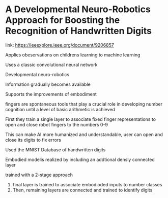 # A Developmental Neuro-Robotics Approach for Boosting the Recognition of Handwritten Digits

link: https://ieeexplore.ieee.org/document/9206857

Applies obeservations on childrens learning to machine learning

Uses a classic convolutional neural network

Developmental neuro-robotics

Information gradually becomes available

Supports the improvements of embodiment

fingers are spontaneous tools that play a crucial
role in developing number cognition until a
level of basic arithmetic is achieved

First they train a single layer to associate fixed finger representations to open and close robot fingers to the numbers 0-9

This can make AI more humanized and understandable, user can open and close its digits to fix errors

Used the MNIST Database of handwritten digits

Embodied modelis realized by including an addtional densly connected layer

trained with a 2-stage approach
1. final layer is trained to associate embodioded inputs to number classes
2. Then, remaining layers are connected and trained to identify digits


